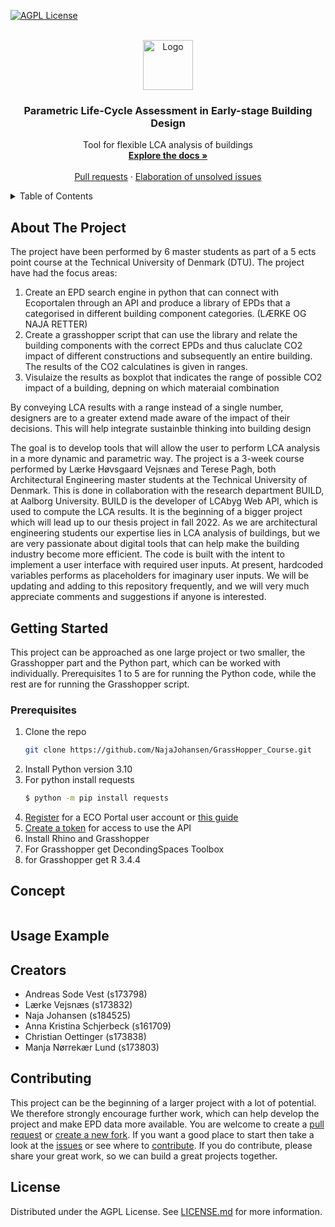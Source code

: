 [![AGPL License][license-shield]][license-url]

<!-- PROJECT LOGO -->
<br />
<div align="center">
  <a href="https://github.com/build-aau/parmesan">
    <img src="doc/images/parmesan.png" alt="Logo" width="80" height="80">
  </a>
<h3 align="center">Parametric Life-Cycle Assessment in Early-stage Building Design</h3>
  <p align="center">
    Tool for flexible LCA analysis of buildings
    <br />
    <a href="https://github.com/NajaJohansen/GrassHopper_Course"><strong>Explore the docs »</strong></a>
    <br />
    <br />
    <a href="https://github.com/NajaJohansen/GrassHopper_Course/pulls">Pull requests</a>
    ·
    <a href="https://github.com/NajaJohansen/GrassHopper_Course/issues">Elaboration of unsolved issues</a>
  </p>
</div>
<!-- TABLE OF CONTENTS -->
<details>
  <summary>Table of Contents</summary>
  <ol>
    <li>
      <a href="#about-the-project">About The Project</a>
    </li>
    <li>
      <a href="#getting-started">Getting Started</a>
      <ul>
        <li><a href="#prerequisites">Prerequisites</a></li>
        <li><a href="#installation">Installation</a></li>
      </ul>
    </li>
    <li><a href="#usage">Concept</a></li>
    <li><a href="#usage">Usage</a></li>
    <li><a href="#roadmap">Roadmap</a></li>
    <li><a href="#contributing">Contributing</a></li>
    <li><a href="#license">License</a></li>
    <li><a href="#contact">Contact</a></li>
    <li><a href="#acknowledgments">Acknowledgments</a></li>
  </ol>
</details>

<!-- ABOUT THE PROJECT -->
## About The Project
The project have been performed by 6 master students as part of a 5 ects point course at the Technical University of Denmark (DTU). The project have had the focus areas: 
  1) Create an EPD search engine in python that can connect with Ecoportalen through an API and produce a library of EPDs that a categorised in different building component categories. (LÆRKE OG NAJA RETTER)
  2) Create a grasshopper script that can use the library and relate the building components with the correct EPDs and thus caluclate CO2 impact of different constructions and subsequently an entire building. The results of the CO2 calculatines is given in ranges. 
  3) Visulaize the results as boxplot that indicates the range of possible CO2 impact of a building, depning on which materaial combination 


By conveying LCA results with a range instead of a single number, designers are to a greater extend made aware of the impact of their decisions. This will help integrate sustainble thinking into building design

The goal is to develop tools that will allow the user to perform LCA analysis in a 
more dynamic and parametric way.
The project is a 3-week course performed by Lærke Høvsgaard Vejsnæs and Terese Pagh, both
Architectural Engineering master students at the Technical University of Denmark.
This is done in collaboration with the research department BUILD, at Aalborg University.
BUILD is the developer of LCAbyg Web API, which is used to compute the LCA results. 
It is the beginning of a bigger project which will lead up to our thesis project in fall 2022.
As we are architectural engineering students our expertise lies in LCA analysis of buildings, but we are very passionate about 
digital tools that can help make the building industry become more efficient.
The code is built with the intent to implement a user interface with required user inputs. At present, hardcoded variables performs as placeholders for imaginary user inputs. 
We will be updating and adding to this repository frequently, and we will very much appreciate comments and suggestions 
if anyone is interested. 


<!-- GETTING STARTED -->
## Getting Started
This project can be approached as one large project or two smaller, the Grasshopper part and the Python part, which 
can be worked with individually. Prerequisites 1 to 5 are for running the Python code, while the rest are for running
the Grasshopper script. 

### Prerequisites
1. Clone the repo
   ```sh
   git clone https://github.com/NajaJohansen/GrassHopper_Course.git
   ```
2. Install Python version 3.10
3. For python install requests
   ```sh
   $ python -m pip install requests
   ```
4. [Register](https://data.eco-platform.org/registration.xhtml) for a ECO Portal user account or [this guide](https://data.eco-platform.org/static/doc/ECO_Portal_API_Howto_Obtain_a_Token.pdf)
5. [Create a token](https://data.eco-platform.org/static/doc/ECO_Portal_API_Howto_Obtain_a_Token.pdf) for access to use the API
6. Install Rhino and Grasshopper
7. For Grasshopper get DecondingSpaces Toolbox
8. for Grasshopper get R 3.4.4


<!-- CONCEPT -->
## Concept

![<img src="doc/diagrams/workflow_jan_22.png"/>](doc/diagrams/workflow_jan22.png "Workflow")

<!-- USAGE EXAMPLE -->
## Usage Example



<!-- CREATORS -->
## Creators
- Andreas Sode Vest (s173798)
- Lærke Vejsnæs (s173832)
- Naja Johansen (s184525)
- Anna Kristina Schjerbeck (s161709)
- Christian Oettinger (s173838)
- Manja Nørrekær Lund (s173803)

<!-- CONTRIBUTING -->
## Contributing
This project can be the beginning of a larger project with a lot of potential. 
We therefore strongly encourage further work,
which can help develop the project and make EPD data more available. 
You are welcome to create a [pull request](https://github.com/NajaJohansen/GrassHopper_Course/pulls) or 
[create a new fork](https://github.com/NajaJohansen/GrassHopper_Course/fork).
If you want a good place to start then take a look at the 
[issues](https://github.com/NajaJohansen/GrassHopper_Course/issues) or see where to 
[contribute](https://github.com/NajaJohansen/GrassHopper_Course/contribute). If you do contribute, please share your
great work, so we can build a great projects together.

<!-- LICENSE -->
## License
Distributed under the AGPL License. See [LICENSE.md](LICENSE.md) for more information.


<!-- MARKDOWN LINKS & IMAGES -->
<!-- https://www.markdownguide.org/basic-syntax/#reference-style-links -->
[contributors-shield]: https://img.shields.io/github/contributors/github_username/repo_name.svg?style=for-the-badge
[contributors-url]: https://github.com/NajaJohansen/GrassHopper_Course/contribute
[forks-shield]: https://img.shields.io/github/forks/github_username/repo_name.svg?style=for-the-badge
[forks-url]: https://github.com/NajaJohansen/GrassHopper_Course/fork
[stars-shield]: https://img.shields.io/github/stars/github_username/repo_name.svg?style=for-the-badge
[stars-url]: https://github.com/NajaJohansen/GrassHopper_Course/stargazers
[issues-shield]: https://img.shields.io/github/issues/github_username/repo_name.svg?style=for-the-badge
[issues-url]: https://github.com/NajaJohansen/GrassHopper_Course/issues
[license-shield]: https://img.shields.io/badge/LICENSE-GNU%20AGPL-lightgrey?style=for-the-badge&logo=gnu
[license-url]: https://www.gnu.org/licenses/agpl-3.0.en.html

